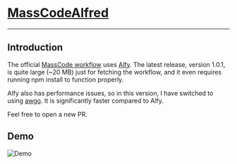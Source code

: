 # [MassCodeAlfred](https://github.com/viethung0823/MassCodeAlfred)

---

## Introduction
The official [MassCode workflow](https://github.com/massCodeIO/assistant-alfred) uses [Alfy](https://github.com/sindresorhus/alfy). The latest release, version 1.0.1, is quite large (~20 MB) just for fetching the workflow, and it even requires running npm install to function properly.

Alfy also has performance issues, so in this version, I have switched to using [awgo](https://github.com/deanishe/awgo). It is significantly faster compared to Alfy.

Feel free to open a new PR.

## Demo

![Demo](https://github.com/viethung0823/MassCodeAlfred/main/demo.gif)